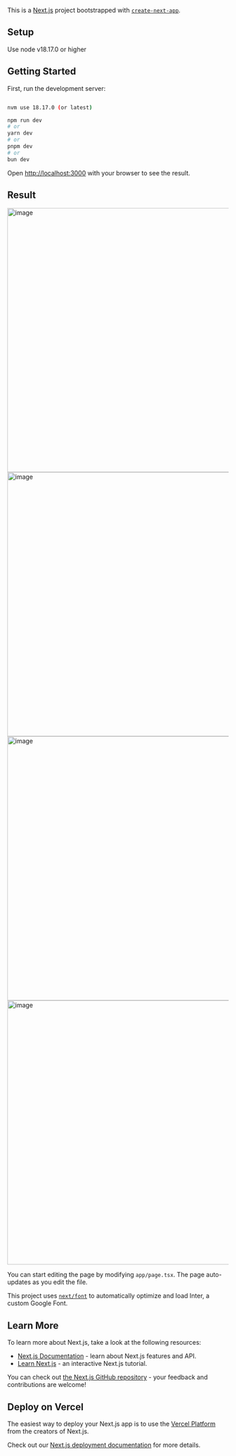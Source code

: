 This is a [Next.js](https://nextjs.org/) project bootstrapped with [`create-next-app`](https://github.com/vercel/next.js/tree/canary/packages/create-next-app).

## Setup

Use node v18.17.0 or higher

## Getting Started

First, run the development server:

```bash

nvm use 18.17.0 (or latest)

npm run dev
# or
yarn dev
# or
pnpm dev
# or
bun dev
```

Open [http://localhost:3000](http://localhost:3000) with your browser to see the result.

## Result

<img width="600" alt="image" src="https://github.com/mrtongkatali/docsmit-demo/assets/3377077/3cf3a257-8470-4fed-a76f-a768e3cd3e84">
<img width="600" alt="image" src="https://github.com/mrtongkatali/docsmit-demo/assets/3377077/358e4e8d-ab20-49fa-bc33-6d3eb0ca0f19">
<img width="600" alt="image" src="https://github.com/mrtongkatali/docsmit-demo/assets/3377077/c3acf89b-ce22-4607-983a-736bfc452c09">
<img width="600" alt="image" src="https://github.com/mrtongkatali/docsmit-demo/assets/3377077/810b3c41-bdae-4bf3-96da-36b7f593e8b6">


You can start editing the page by modifying `app/page.tsx`. The page auto-updates as you edit the file.

This project uses [`next/font`](https://nextjs.org/docs/basic-features/font-optimization) to automatically optimize and load Inter, a custom Google Font.

## Learn More

To learn more about Next.js, take a look at the following resources:

- [Next.js Documentation](https://nextjs.org/docs) - learn about Next.js features and API.
- [Learn Next.js](https://nextjs.org/learn) - an interactive Next.js tutorial.

You can check out [the Next.js GitHub repository](https://github.com/vercel/next.js/) - your feedback and contributions are welcome!

## Deploy on Vercel

The easiest way to deploy your Next.js app is to use the [Vercel Platform](https://vercel.com/new?utm_medium=default-template&filter=next.js&utm_source=create-next-app&utm_campaign=create-next-app-readme) from the creators of Next.js.

Check out our [Next.js deployment documentation](https://nextjs.org/docs/deployment) for more details.
